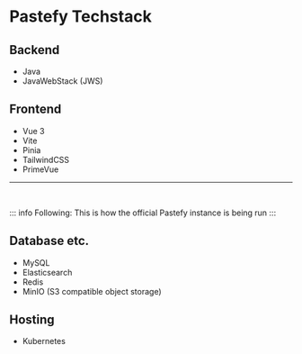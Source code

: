 # Pastefy Techstack

## Backend
- Java
- JavaWebStack (JWS)

## Frontend
- Vue 3
- Vite
- Pinia
- TailwindCSS
- PrimeVue


---
<br>

::: info
Following: This is how the official Pastefy instance is being run
:::

## Database etc.
- MySQL
- Elasticsearch
- Redis
- MinIO (S3 compatible object storage)


## Hosting
- Kubernetes